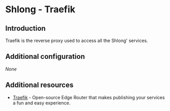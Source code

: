 # **Shlong** - Traefik

## Introduction

Traefik is the reverse proxy used to access all the Shlong' services.

## Additional configuration

_None_

## Additional resources

- [Traefik](https://containo.us/traefik/) - Open-source Edge Router that makes publishing your services a fun and easy experience.
